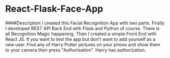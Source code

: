 # React-Flask-Face-App
####Description
I created this Facial Recognition App with two parts. Firstly I developed REST API Back End with Flask and Python of course. There is all Recognition Magic happening. Then I created a simple Front End with React JS. If you want to test the app but don't want to add yourself as a new user. Find any of Harry Potter pictures on your phone and show them to your camera then press "Authorisation". Harry has authorization. 
